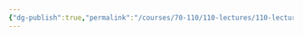```yaml
---
{"dg-publish":true,"permalink":"/courses/70-110/110-lectures/110-lecture-5/","dgHomeLink":true,"dgPassFrontmatter":false,"dgShowBacklinks":true,"dgShowLocalGraph":true,"dgShowInlineTitle":false}
---
```

